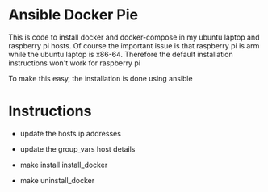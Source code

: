 # Ansible Docker Pie

This is code to install docker and docker-compose in my ubuntu laptop and raspberry pi hosts.
Of course the important issue is that raspberry pi is arm while the ubuntu laptop is x86-64.
Therefore the default installation instructions won't work for raspberry pi

To make this easy, the installation is done using ansible

# Instructions

- update the hosts ip addresses
- update the group_vars host details

- make install install_docker
- make uninstall_docker